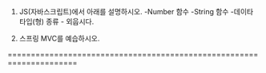 1. JS(자바스크립트)에서 아래를 설명하시오.
-Number 함수
-String 함수
-데이타 타입(형) 종류 - 외웁시다.


2. 스프링 MVC를 예습하시오.



=====================================================================
